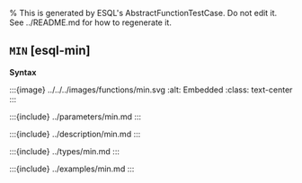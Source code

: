% This is generated by ESQL's AbstractFunctionTestCase. Do not edit it. See ../README.md for how to regenerate it.

## `MIN` [esql-min]

**Syntax**

:::{image} ../../../images/functions/min.svg
:alt: Embedded
:class: text-center
:::


:::{include} ../parameters/min.md
:::

:::{include} ../description/min.md
:::

:::{include} ../types/min.md
:::

:::{include} ../examples/min.md
:::

